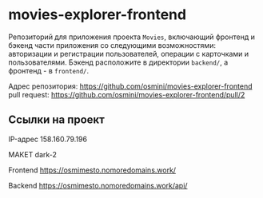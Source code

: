 
# movies-explorer-frontend
Репозиторий для приложения проекта `Movies`, включающий фронтенд и бэкенд части приложения со следующими возможностями: авторизации и регистрации пользователей, операции с карточками и пользователями. Бэкенд расположите в директории `backend/`, а фронтенд - в `frontend/`. 

Адрес репозитория: https://github.com/osmini/movies-explorer-frontend
pull request: https://github.com/osmini/movies-explorer-frontend/pull/2

## Ссылки на проект

IP-адрес 158.160.79.196

МАКЕТ dark-2 

Frontend https://osmimesto.nomoredomains.work/

Backend https://osmimesto.nomoredomains.work/api/
